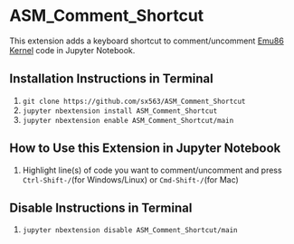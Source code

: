 # ASM_Comment_Shortcut
This extension adds a keyboard shortcut to comment/uncomment [Emu86 Kernel](https://github.com/gcallah/Emu86/tree/master/kernels) code in Jupyter Notebook.
## Installation Instructions in Terminal
1. `git clone https://github.com/sx563/ASM_Comment_Shortcut`
2. `jupyter nbextension install ASM_Comment_Shortcut`
3. `jupyter nbextension enable ASM_Comment_Shortcut/main`
## How to Use this Extension in Jupyter Notebook
1. Highlight line(s) of code you want to comment/uncomment and press `Ctrl-Shift-/`(for Windows/Linux) or `Cmd-Shift-/`(for Mac)
## Disable Instructions in Terminal
1. `jupyter nbextension disable ASM_Comment_Shortcut/main`
